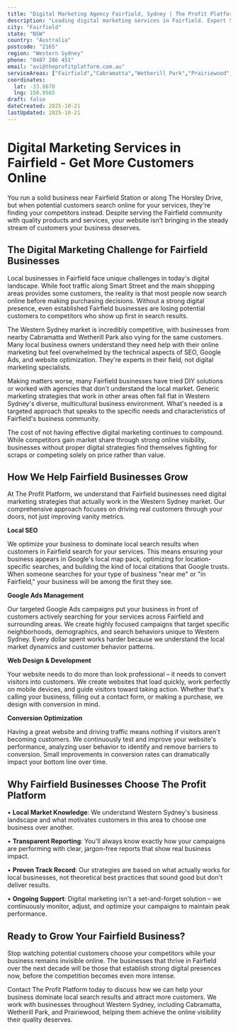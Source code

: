 ```yaml
---
title: "Digital Marketing Agency Fairfield, Sydney | The Profit Platform"
description: "Leading digital marketing services in Fairfield. Expert SEO, Google Ads & web design for Western Sydney businesses. Call 0487 286 451 for a free consultation."
city: "Fairfield"
state: "NSW"
country: "Australia"
postcode: "2165"
region: "Western Sydney"
phone: "0487 286 451"
email: "avi@theprofitplatform.com.au"
serviceAreas: ["Fairfield","Cabramatta","Wetherill Park","Prairiewood","Smithfield"]
coordinates:
  lat: -33.8670
  lng: 150.9565
draft: false
dateCreated: 2025-10-21
lastUpdated: 2025-10-21
---
```


# Digital Marketing Services in Fairfield - Get More Customers Online

You run a solid business near Fairfield Station or along The Horsley Drive, but when potential customers search online for your services, they're finding your competitors instead. Despite serving the Fairfield community with quality products and services, your website isn't bringing in the steady stream of customers your business deserves.

## The Digital Marketing Challenge for Fairfield Businesses

Local businesses in Fairfield face unique challenges in today's digital landscape. While foot traffic along Smart Street and the main shopping areas provides some customers, the reality is that most people now search online before making purchasing decisions. Without a strong digital presence, even established Fairfield businesses are losing potential customers to competitors who show up first in search results.

The Western Sydney market is incredibly competitive, with businesses from nearby Cabramatta and Wetherill Park also vying for the same customers. Many local business owners understand they need help with their online marketing but feel overwhelmed by the technical aspects of SEO, Google Ads, and website optimization. They're experts in their field, not digital marketing specialists.

Making matters worse, many Fairfield businesses have tried DIY solutions or worked with agencies that don't understand the local market. Generic marketing strategies that work in other areas often fall flat in Western Sydney's diverse, multicultural business environment. What's needed is a targeted approach that speaks to the specific needs and characteristics of Fairfield's business community.

The cost of not having effective digital marketing continues to compound. While competitors gain market share through strong online visibility, businesses without proper digital strategies find themselves fighting for scraps or competing solely on price rather than value.

## How We Help Fairfield Businesses Grow

At The Profit Platform, we understand that Fairfield businesses need digital marketing strategies that actually work in the Western Sydney market. Our comprehensive approach focuses on driving real customers through your doors, not just improving vanity metrics.

**Local SEO**

We optimize your business to dominate local search results when customers in Fairfield search for your services. This means ensuring your business appears in Google's local map pack, optimizing for location-specific searches, and building the kind of local citations that Google trusts. When someone searches for your type of business "near me" or "in Fairfield," your business will be among the first they see.

**Google Ads Management**

Our targeted Google Ads campaigns put your business in front of customers actively searching for your services across Fairfield and surrounding areas. We create highly focused campaigns that target specific neighborhoods, demographics, and search behaviors unique to Western Sydney. Every dollar spent works harder because we understand the local market dynamics and customer behavior patterns.

**Web Design & Development**

Your website needs to do more than look professional – it needs to convert visitors into customers. We create websites that load quickly, work perfectly on mobile devices, and guide visitors toward taking action. Whether that's calling your business, filling out a contact form, or making a purchase, we design with conversion in mind.

**Conversion Optimization**

Having a great website and driving traffic means nothing if visitors aren't becoming customers. We continuously test and improve your website's performance, analyzing user behavior to identify and remove barriers to conversion. Small improvements in conversion rates can dramatically impact your bottom line over time.

## Why Fairfield Businesses Choose The Profit Platform

• **Local Market Knowledge**: We understand Western Sydney's business landscape and what motivates customers in this area to choose one business over another.

• **Transparent Reporting**: You'll always know exactly how your campaigns are performing with clear, jargon-free reports that show real business impact.

• **Proven Track Record**: Our strategies are based on what actually works for local businesses, not theoretical best practices that sound good but don't deliver results.

• **Ongoing Support**: Digital marketing isn't a set-and-forget solution – we continuously monitor, adjust, and optimize your campaigns to maintain peak performance.

## Ready to Grow Your Fairfield Business?

Stop watching potential customers choose your competitors while your business remains invisible online. The businesses that thrive in Fairfield over the next decade will be those that establish strong digital presences now, before the competition becomes even more intense.

Contact The Profit Platform today to discuss how we can help your business dominate local search results and attract more customers. We work with businesses throughout Western Sydney, including Cabramatta, Wetherill Park, and Prairiewood, helping them achieve the online visibility their quality deserves.
